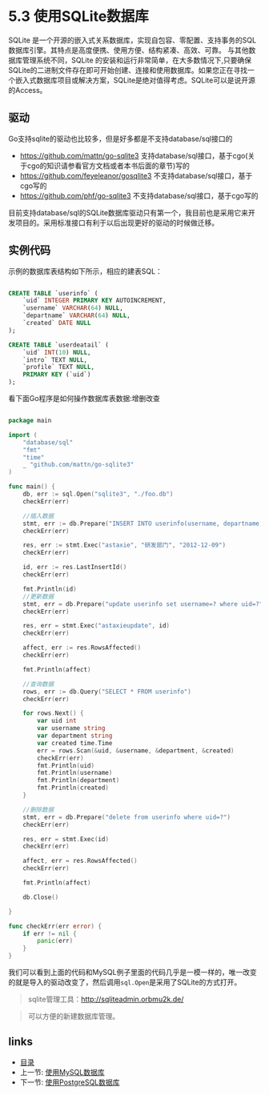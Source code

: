# 5.3 使用SQLite数据库

SQLite 是一个开源的嵌入式关系数据库，实现自包容、零配置、支持事务的SQL数据库引擎。其特点是高度便携、使用方便、结构紧凑、高效、可靠。 与其他数据库管理系统不同，SQLite 的安装和运行非常简单，在大多数情况下,只要确保SQLite的二进制文件存在即可开始创建、连接和使用数据库。如果您正在寻找一个嵌入式数据库项目或解决方案，SQLite是绝对值得考虑。SQLite可以是说开源的Access。

## 驱动
Go支持sqlite的驱动也比较多，但是好多都是不支持database/sql接口的

- https://github.com/mattn/go-sqlite3 支持database/sql接口，基于cgo(关于cgo的知识请参看官方文档或者本书后面的章节)写的
- https://github.com/feyeleanor/gosqlite3 不支持database/sql接口，基于cgo写的
- https://github.com/phf/go-sqlite3  不支持database/sql接口，基于cgo写的

目前支持database/sql的SQLite数据库驱动只有第一个，我目前也是采用它来开发项目的。采用标准接口有利于以后出现更好的驱动的时候做迁移。

## 实例代码
示例的数据库表结构如下所示，相应的建表SQL：
```sql

CREATE TABLE `userinfo` (
	`uid` INTEGER PRIMARY KEY AUTOINCREMENT,
	`username` VARCHAR(64) NULL,
	`departname` VARCHAR(64) NULL,
	`created` DATE NULL
);

CREATE TABLE `userdeatail` (
	`uid` INT(10) NULL,
	`intro` TEXT NULL,
	`profile` TEXT NULL,
	PRIMARY KEY (`uid`)
);
```
看下面Go程序是如何操作数据库表数据:增删改查
```Go

package main

import (
	"database/sql"
	"fmt"
	"time"
	_ "github.com/mattn/go-sqlite3"
)

func main() {
	db, err := sql.Open("sqlite3", "./foo.db")
	checkErr(err)

	//插入数据
	stmt, err := db.Prepare("INSERT INTO userinfo(username, departname, created) values(?,?,?)")
	checkErr(err)

	res, err := stmt.Exec("astaxie", "研发部门", "2012-12-09")
	checkErr(err)

	id, err := res.LastInsertId()
	checkErr(err)

	fmt.Println(id)
	//更新数据
	stmt, err = db.Prepare("update userinfo set username=? where uid=?")
	checkErr(err)

	res, err = stmt.Exec("astaxieupdate", id)
	checkErr(err)

	affect, err := res.RowsAffected()
	checkErr(err)

	fmt.Println(affect)

	//查询数据
	rows, err := db.Query("SELECT * FROM userinfo")
	checkErr(err)

	for rows.Next() {
		var uid int
		var username string
		var department string
		var created time.Time
		err = rows.Scan(&uid, &username, &department, &created)
		checkErr(err)
		fmt.Println(uid)
		fmt.Println(username)
		fmt.Println(department)
		fmt.Println(created)
	}

	//删除数据
	stmt, err = db.Prepare("delete from userinfo where uid=?")
	checkErr(err)

	res, err = stmt.Exec(id)
	checkErr(err)

	affect, err = res.RowsAffected()
	checkErr(err)

	fmt.Println(affect)

	db.Close()

}

func checkErr(err error) {
	if err != nil {
		panic(err)
	}
}
```

我们可以看到上面的代码和MySQL例子里面的代码几乎是一模一样的，唯一改变的就是导入的驱动改变了，然后调用`sql.Open`是采用了SQLite的方式打开。


>sqlite管理工具：http://sqliteadmin.orbmu2k.de/

>可以方便的新建数据库管理。

## links
   * [目录](<preface.md>)
   * 上一节: [使用MySQL数据库](<05.2.md>)
   * 下一节: [使用PostgreSQL数据库](<05.4.md>)
